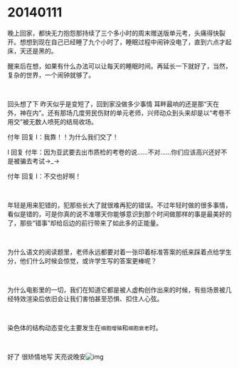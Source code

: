 # 20140111

晚上回家，都快无力抱怨那持续了三个多小时的周末赠送版单元考，头痛得快裂开。想想到现在自己已经睡了九个小时了，睡眠过程中闹钟没电了，直到六点才起床，天还是黑的。

醒来后在想，如果有什么办法可以让每天的睡眠时间。再延长一下就好了，当然，复杂的世界，一个闹钟就够了。

<br/>

回头想了下 昨天似乎是变短了，回到家没做多少事情 耳畔最响的还是那“天在外，神在内”。还有那场几度劳民伤财的单元老师，兴师动众到头来却是以“考卷不用交”被无数人喷死的结局收场。

付年 回复 I：我靠！！为什么我们交了！

I 回复 付年：因为亚武要去出市质检的考卷的说……不对……你们应该高兴还好不是被骗去考试→_→

付年 回复 I：不交也好啊！

<br/>

年轻是用来犯错的，犯那些长大了就很难再犯的错误。不过年轻时做的很多事情，看似是错的，可是你真的说不准哪天你能够意识到那个时间做那样的事是最美好的了，那些“错事”却给后边的前行带来了如此多的正能量。

<br/>

为什么语文的阅读题里，老师永远都要对着一张印着标准答案的纸来踩着点给学生分，他们什么时候会惊觉，或许学生写的答案更棒呢？

<br/>

为什么电影里的一切，我们在知道它都是被人虚构创作出来的时候，有些场景被几经特效渲染后依旧会让我们害怕甚至恐惧、扣住人心弦。

<br/>

染色体的结构动态变化主要发生在`细胞增殖`和`细胞衰老`时。

<br/>

好了 很矫情地写 天亮说晚安![img](http://qzs.qq.com/qzone/em/e176.gif)

